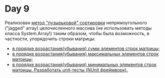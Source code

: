 # Day 9

Реализован [метод "пузырьковой" сортировки](https://github.com/flkvch/NET.S.2018.Falkovich.09/blob/4b99712b266c6b2d810e991488c96708b5d6d9ee/SortingAlgorithms/SortJaggedArray.cs#L27) непрямоугольного ("jagged" array) целочисленного массива (не использовать методы класса System.Array!) таким образом, чтобы была возможность, в частности, упорядочить строки матрицы:

 + [в порядке возрастания(убывания) сумм элементов строк матрицы;](https://github.com/flkvch/NET.S.2018.Falkovich.09/blob/4b99712b266c6b2d810e991488c96708b5d6d9ee/SortingAlgorithms/SortJaggedArray.cs#L135)
 + [в порядке возрастания(убывания) максимальных элементов строк матрицы;](https://github.com/flkvch/NET.S.2018.Falkovich.09/blob/4b99712b266c6b2d810e991488c96708b5d6d9ee/SortingAlgorithms/SortJaggedArray.cs#L117)
 + [в порядке возрастания(убывания) минимальных элементов строк матрицы. Разработать unit-тесты (NUnit фреймворк).](https://github.com/flkvch/NET.S.2018.Falkovich.09/blob/4b99712b266c6b2d810e991488c96708b5d6d9ee/SortingAlgorithms/SortJaggedArray.cs#L99)
